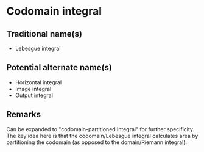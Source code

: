 # Codomain integral

## Traditional name(s)

 * Lebesgue integral

## Potential alternate name(s)

 * Horizontal integral
 * Image integral
 * Output integral

## Remarks

Can be expanded to "codomain-partitioned integral" for further specificity.  The key idea here is that the codomain/Lebesgue integral calculates area by partitioning the codomain (as opposed to the domain/Riemann integral).
